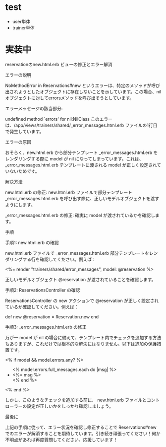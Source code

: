 # test
- user単体
- trainer単体

# 実装中
reservationのnew.html.erb
ビューの修正とエラー解消

エラーの説明

NoMethodError in Reservations#new というエラーは、特定のメソッドが呼び出されようとしたオブジェクトに存在しないことを示しています。この場合、nilオブジェクトに対してerrorsメソッドを呼び出そうとしています。


エラーメッセージの該当部分:


undefined method `errors' for nil:NilClass
このエラーは、/app/views/trainers/shared/_error_messages.html.erb ファイルの1行目で発生しています。


エラーの原因

おそらく、new.html.erb から部分テンプレート _error_messages.html.erb をレンダリングする際に model が nil になってしまっています。これは、_error_messages.html.erb テンプレートに渡される model が正しく設定されていないためです。


解決方法


new.html.erb の修正:
new.html.erb ファイルで部分テンプレート _error_messages.html.erb を呼び出す際に、正しいモデルオブジェクトを渡すようにします。



_error_messages.html.erb の修正:
確実に model が渡されているかを確認します。




手順

手順1: new.html.erb の確認

new.html.erb ファイルで _error_messages.html.erb 部分テンプレートをレンダリングする行を確認してください。例えば：


<%= render "trainers/shared/error_messages", model: @reservation %>

正しいモデルオブジェクト @reservation が渡されていることを確認します。


手順2: ReservationsController の確認

ReservationsController の new アクションで @reservation が正しく設定されているか確認してください。例えば：


def new
  @reservation = Reservation.new
end

手順3: _error_messages.html.erb の修正

万が一 model が nil の場合に備えて、テンプレート内でチェックを追加する方法もありますが、これだけでは根本的な解決にはなりません。以下は追加の保護措置です。


<% if model && model.errors.any? %>
  <div class="error-alert">
    <ul>
      <% model.errors.full_messages.each do |msg| %>
        <li><%= msg %></li>
      <% end %>
    </ul>
  </div>
<% end %>

しかし、このようなチェックを追加する前に、 new.html.erb ファイルとコントローラーの設定が正しいかをしっかり確認しましょう。


最後に

上記の手順に従って、エラー状況を確認し修正することで Reservations#new でのエラーが解消することを期待しています。引き続き頑張ってください！何か不明点があれば再度質問してください。応援しています！